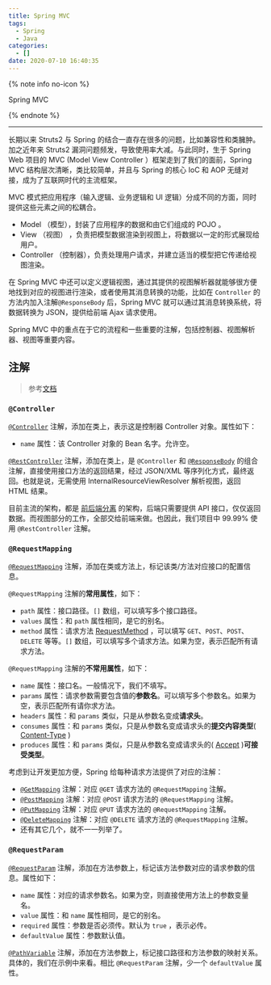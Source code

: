 ```yaml
---
title: Spring MVC
tags:
  - Spring
  - Java
categories:
  - []
date: 2020-07-10 16:40:35
---
```


{% note info no-icon %}

Spring MVC

{% endnote %}

<!-- more -->

---

长期以来 Struts2 与 Spring 的结合一直存在很多的问题，比如兼容性和类臃肿。加之近年来 Struts2 漏洞问题频发，导致使用率大减。与此同时，生于 Spring Web 项目的 MVC (Model View Controller ）框架走到了我们的面前，Spring MVC 结构层次清晰，类比较简单，并且与 Spring 的核心 IoC 和 AOP 无缝对接，成为了互联网时代的主流框架。

MVC 模式把应用程序（输入逻辑、业务逻辑和 UI 逻辑）分成不同的方面，同时提供这些元素之间的松耦合。

+ Model （模型），封装了应用程序的数据和由它们组成的 POJO 。
+ View （视图） ，负责把模型数据渲染到视图上，将数据以一定的形式展现给用户。
+ Controller （控制器），负责处理用户请求，并建立适当的模型把它传递给视图渲染。

在 Spring MVC 中还可以定义逻辑视图，通过其提供的视图解析器就能够很方便地找到对应的视图进行渲染，或者使用其消息转换的功能，比如在 `Controller` 的方法内加入注解`@ResponseBody` 后，Spring MVC 就可以通过其消息转换系统，将数据转换为 JSON，提供给前端 Ajax 请求使用。

Spring MVC 中的重点在于它的流程和一些重要的注解，包括控制器、视图解析器、视图等重要内容。

## 注解

> 参考[文档](http://www.iocoder.cn/Spring-Boot/SpringMVC/?self)

### `@Controller`

[`@Controller`](https://github.com/spring-projects/spring-framework/blob/master/spring-context/src/main/java/org/springframework/stereotype/Controller.java) 注解，添加在类上，表示这是控制器 Controller 对象。属性如下：

- `name` 属性：该 Controller 对象的 Bean 名字。允许空。

[`@RestController`](https://github.com/spring-projects/spring-framework/blob/master/spring-web/src/main/java/org/springframework/web/bind/annotation/RestController.java) 注解，添加在类上，是 `@Controller` 和 [`@ResponseBody`](https://github.com/ndimiduk/spring-framework/blob/master/org.springframework.web/src/main/java/org/springframework/web/bind/annotation/ResponseBody.java) 的组合注解，直接使用接口方法的返回结果，经过 JSON/XML 等序列化方式，最终返回。也就是说，无需使用 InternalResourceViewResolver 解析视图，返回 HTML 结果。

目前主流的架构，都是 [前后端分离](https://blog.csdn.net/fuzhongmin05/article/details/81591072) 的架构，后端只需要提供 API 接口，仅仅返回数据。而视图部分的工作，全部交给前端来做。也因此，我们项目中 99.99% 使用 `@RestController` 注解。

### `@RequestMapping`

[`@RequestMapping`](https://github.com/spring-projects/spring-framework/blob/master/spring-web/src/main/java/org/springframework/web/bind/annotation/RequestMapping.java) 注解，添加在类或方法上，标记该类/方法对应接口的配置信息。

`@RequestMapping` 注解的**常用属性**，如下：

- `path` 属性：接口路径。`[]` 数组，可以填写多个接口路径。
- `values` 属性：和 `path` 属性相同，是它的别名。
- `method` 属性：请求方法 [RequestMethod](https://github.com/spring-projects/spring-framework/blob/master/spring-web/src/main/java/org/springframework/web/bind/annotation/RequestMethod.java) ，可以填写 `GET`、`POST`、`POST`、`DELETE` 等等。`[]` 数组，可以填写多个请求方法。如果为空，表示匹配所有请求方法。

`@RequestMapping` 注解的**不常用属性**，如下：

- `name` 属性：接口名。一般情况下，我们不填写。
- `params` 属性：请求参数需要包含值的**参数名**。可以填写多个参数名。如果为空，表示匹配所有请你求方法。
- `headers` 属性：和 `params` 类似，只是从参数名变成**请求头**。
- `consumes` 属性：和 `params` 类似，只是从参数名变成请求头的**提交内容类型**( [Content-Type](https://juejin.im/post/5cb34fc06fb9a068a75d3555) )
- `produces` 属性：和 `params` 类似，只是从参数名变成请求头的( [Accept](https://developer.mozilla.org/zh-CN/docs/Web/HTTP/Headers/Accept) )**可接受类型**。

考虑到让开发更加方便，Spring 给每种请求方法提供了对应的注解：

- [`@GetMapping`](https://github.com/spring-projects/spring-framework/blob/master/spring-web/src/main/java/org/springframework/web/bind/annotation/GetMapping.java) 注解：对应 `@GET` 请求方法的 `@RequestMapping` 注解。
- [`@PostMapping`](https://github.com/spring-projects/spring-framework/blob/master/spring-web/src/main/java/org/springframework/web/bind/annotation/PostMapping.java) 注解：对应 `@POST` 请求方法的 `@RequestMapping` 注解。
- [`@PutMapping`](https://github.com/spring-projects/spring-framework/blob/master/spring-web/src/main/java/org/springframework/web/bind/annotation/PutMapping.java) 注解：对应 `@PUT` 请求方法的 `@RequestMapping` 注解。
- [`@DeleteMapping`](https://github.com/spring-projects/spring-framework/blob/master/spring-web/src/main/java/org/springframework/web/bind/annotation/DeleteMapping.java) 注解：对应 `@DELETE` 请求方法的 `@RequestMapping` 注解。
- 还有其它几个，就不一一列举了。

### `@RequestParam`

[`@RequestParam`](https://github.com/spring-projects/spring-framework/blob/master/spring-web/src/main/java/org/springframework/web/bind/annotation/RequestParam.java) 注解，添加在方法参数上，标记该方法参数对应的请求参数的信息。属性如下：

- `name` 属性：对应的请求参数名。如果为空，则直接使用方法上的参数变量名。
- `value` 属性：和 `name` 属性相同，是它的别名。
- `required` 属性：参数是否必须传。默认为 `true` ，表示必传。
- `defaultValue` 属性：参数默认值。

[`@PathVariable`](https://github.com/spring-projects/spring-framework/blob/master/spring-web/src/main/java/org/springframework/web/bind/annotation/PathVariable.java) 注解，添加在方法参数上，标记接口路径和方法参数的映射关系。具体的，我们在示例中来看。相比 `@RequestParam` 注解，少一个 `defaultValue` 属性。